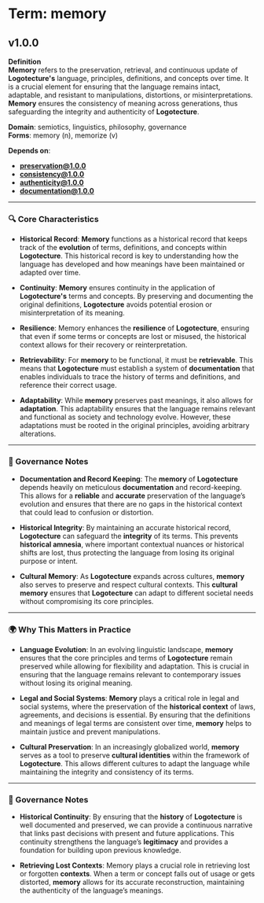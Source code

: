 # Term: memory

## v1.0.0

**Definition**  
**Memory** refers to the preservation, retrieval, and continuous update of **Logotecture's** language, principles, definitions, and concepts over time. It is a crucial element for ensuring that the language remains intact, adaptable, and resistant to manipulations, distortions, or misinterpretations. **Memory** ensures the consistency of meaning across generations, thus safeguarding the integrity and authenticity of **Logotecture**.

**Domain**: semiotics, linguistics, philosophy, governance  
**Forms**: memory (n), memorize (v)

**Depends on**:  
- **preservation@1.0.0**  
- **consistency@1.0.0**  
- **authenticity@1.0.0**  
- **documentation@1.0.0**

---

### 🔍 Core Characteristics

- **Historical Record**: **Memory** functions as a historical record that keeps track of the **evolution** of terms, definitions, and concepts within **Logotecture**. This historical record is key to understanding how the language has developed and how meanings have been maintained or adapted over time.

- **Continuity**: **Memory** ensures continuity in the application of **Logotecture's** terms and concepts. By preserving and documenting the original definitions, **Logotecture** avoids potential erosion or misinterpretation of its meaning.

- **Resilience**: Memory enhances the **resilience** of **Logotecture**, ensuring that even if some terms or concepts are lost or misused, the historical context allows for their recovery or reinterpretation.

- **Retrievability**: For **memory** to be functional, it must be **retrievable**. This means that **Logotecture** must establish a system of **documentation** that enables individuals to trace the history of terms and definitions, and reference their correct usage.

- **Adaptability**: While **memory** preserves past meanings, it also allows for **adaptation**. This adaptability ensures that the language remains relevant and functional as society and technology evolve. However, these adaptations must be rooted in the original principles, avoiding arbitrary alterations.

---

### 🔐 Governance Notes

- **Documentation and Record Keeping**: The **memory** of **Logotecture** depends heavily on meticulous **documentation** and record-keeping. This allows for a **reliable** and **accurate** preservation of the language’s evolution and ensures that there are no gaps in the historical context that could lead to confusion or distortion.

- **Historical Integrity**: By maintaining an accurate historical record, **Logotecture** can safeguard the **integrity** of its terms. This prevents **historical amnesia**, where important contextual nuances or historical shifts are lost, thus protecting the language from losing its original purpose or intent.

- **Cultural Memory**: As **Logotecture** expands across cultures, **memory** also serves to preserve and respect cultural contexts. This **cultural memory** ensures that **Logotecture** can adapt to different societal needs without compromising its core principles.

---

### 🌍 Why This Matters in Practice

- **Language Evolution**: In an evolving linguistic landscape, **memory** ensures that the core principles and terms of **Logotecture** remain preserved while allowing for flexibility and adaptation. This is crucial in ensuring that the language remains relevant to contemporary issues without losing its original meaning.

- **Legal and Social Systems**: **Memory** plays a critical role in legal and social systems, where the preservation of the **historical context** of laws, agreements, and decisions is essential. By ensuring that the definitions and meanings of legal terms are consistent over time, **memory** helps to maintain justice and prevent manipulations.

- **Cultural Preservation**: In an increasingly globalized world, **memory** serves as a tool to preserve **cultural identities** within the framework of **Logotecture**. This allows different cultures to adapt the language while maintaining the integrity and consistency of its terms.

---

### 🔐 Governance Notes

- **Historical Continuity**: By ensuring that the **history** of **Logotecture** is well documented and preserved, we can provide a continuous narrative that links past decisions with present and future applications. This continuity strengthens the language’s **legitimacy** and provides a foundation for building upon previous knowledge.

- **Retrieving Lost Contexts**: Memory plays a crucial role in retrieving lost or forgotten **contexts**. When a term or concept falls out of usage or gets distorted, **memory** allows for its accurate reconstruction, maintaining the authenticity of the language’s meanings.
